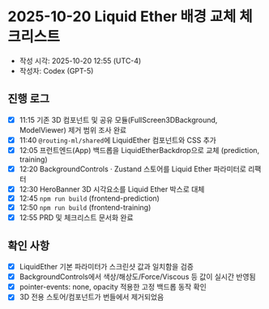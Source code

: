 # 2025-10-20 Liquid Ether 배경 교체 체크리스트

- 작성 시각: 2025-10-20 12:55 (UTC-4)
- 작성자: Codex (GPT-5)

## 진행 로그
- [x] 11:15 기존 3D 컴포넌트 및 공유 모듈(FullScreen3DBackground, ModelViewer) 제거 범위 조사 완료
- [x] 11:40 `@routing-ml/shared`에 LiquidEther 컴포넌트와 CSS 추가
- [x] 12:05 프런트엔드(App) 백드롭을 LiquidEtherBackdrop으로 교체 (prediction, training)
- [x] 12:20 BackgroundControls · Zustand 스토어를 Liquid Ether 파라미터로 리팩터
- [x] 12:30 HeroBanner 3D 시각요소를 Liquid Ether 박스로 대체
- [x] 12:45 `npm run build` (frontend-prediction)
- [x] 12:50 `npm run build` (frontend-training)
- [x] 12:55 PRD 및 체크리스트 문서화 완료

## 확인 사항
- [x] LiquidEther 기본 파라미터가 스크린샷 값과 일치함을 검증
- [x] BackgroundControls에서 색상/해상도/Force/Viscous 등 값이 실시간 반영됨
- [x] pointer-events: none, opacity 적용한 고정 백드롭 동작 확인
- [x] 3D 전용 스토어/컴포넌트가 번들에서 제거되었음
